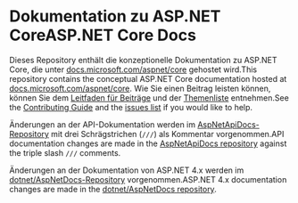 # <a name="aspnet-core-docs"></a><span data-ttu-id="8e96e-101">Dokumentation zu ASP.NET Core</span><span class="sxs-lookup"><span data-stu-id="8e96e-101">ASP.NET Core Docs</span></span>

<span data-ttu-id="8e96e-102">Dieses Repository enthält die konzeptionelle Dokumentation zu ASP.NET Core, die unter [docs.microsoft.com/aspnet/core](https://docs.microsoft.com/aspnet/core) gehostet wird.</span><span class="sxs-lookup"><span data-stu-id="8e96e-102">This repository contains the conceptual ASP.NET Core documentation hosted at [docs.microsoft.com/aspnet/core](https://docs.microsoft.com/aspnet/core).</span></span> <span data-ttu-id="8e96e-103">Wie Sie einen Beitrag leisten können, können Sie dem [Leitfaden für Beiträge](CONTRIBUTING.md) und der [Themenliste](https://github.com/dotnet/AspNetCore.Docs/issues) entnehmen.</span><span class="sxs-lookup"><span data-stu-id="8e96e-103">See the [Contributing Guide](CONTRIBUTING.md) and the [issues list](https://github.com/dotnet/AspNetCore.Docs/issues) if you would like to help.</span></span>

<span data-ttu-id="8e96e-104">Änderungen an der API-Dokumentation werden im [AspNetApiDocs-Repository](https://github.com/dotnet/AspNetApiDocs) mit drei Schrägstrichen (`///`) als Kommentar vorgenommen.</span><span class="sxs-lookup"><span data-stu-id="8e96e-104">API documentation changes are made in the [AspNetApiDocs repository](https://github.com/dotnet/AspNetApiDocs) against the triple slash `///` comments.</span></span>

<span data-ttu-id="8e96e-105">Änderungen an der Dokumentation von ASP.NET 4.x werden im [dotnet/AspNetDocs-Repository](https://github.com/dotnet/AspNetDocs) vorgenommen.</span><span class="sxs-lookup"><span data-stu-id="8e96e-105">ASP.NET 4.x documentation changes are made in the [dotnet/AspNetDocs repository](https://github.com/dotnet/AspNetDocs).</span></span>
